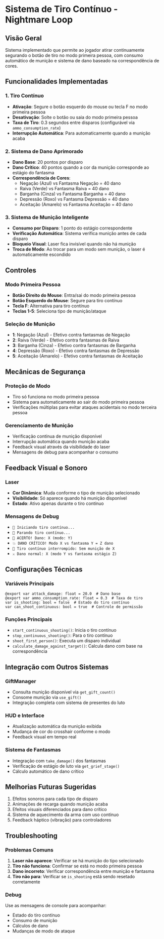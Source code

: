 # Sistema de Tiro Contínuo - Nightmare Loop

## Visão Geral
Sistema implementado que permite ao jogador atirar continuamente segurando o botão de tiro no modo primeira pessoa, com consumo automático de munição e sistema de dano baseado na correspondência de cores.

## Funcionalidades Implementadas

### 1. Tiro Contínuo
- **Ativação**: Segure o botão esquerdo do mouse ou tecla F no modo primeira pessoa
- **Desativação**: Solte o botão ou saia do modo primeira pessoa
- **Taxa de Tiro**: 0.3 segundos entre disparos (configurável via `ammo_consumption_rate`)
- **Interrupção Automática**: Para automaticamente quando a munição acaba

### 2. Sistema de Dano Aprimorado
- **Dano Base**: 20 pontos por disparo
- **Dano Crítico**: 40 pontos quando a cor da munição corresponde ao estágio do fantasma
- **Correspondência de Cores**:
  - Negação (Azul) vs Fantasma Negação = 40 dano
  - Raiva (Verde) vs Fantasma Raiva = 40 dano
  - Barganha (Cinza) vs Fantasma Barganha = 40 dano
  - Depressão (Roxo) vs Fantasma Depressão = 40 dano
  - Aceitação (Amarelo) vs Fantasma Aceitação = 40 dano

### 3. Sistema de Munição Inteligente
- **Consumo por Disparo**: 1 ponto do estágio correspondente
- **Verificação Automática**: Sistema verifica munição antes de cada disparo
- **Bloqueio Visual**: Laser fica invisível quando não há munição
- **Troca de Modo**: Ao trocar para um modo sem munição, o laser é automaticamente escondido

## Controles

### Modo Primeira Pessoa
- **Botão Direito do Mouse**: Entra/sai do modo primeira pessoa
- **Botão Esquerdo do Mouse**: Segure para tiro contínuo
- **Tecla F**: Alternativa para tiro contínuo
- **Teclas 1-5**: Seleciona tipo de munição/ataque

### Seleção de Munição
- **1**: Negação (Azul) - Efetivo contra fantasmas de Negação
- **2**: Raiva (Verde) - Efetivo contra fantasmas de Raiva
- **3**: Barganha (Cinza) - Efetivo contra fantasmas de Barganha
- **4**: Depressão (Roxo) - Efetivo contra fantasmas de Depressão
- **5**: Aceitação (Amarelo) - Efetivo contra fantasmas de Aceitação

## Mecânicas de Segurança

### Proteção de Modo
- Tiro só funciona no modo primeira pessoa
- Sistema para automaticamente ao sair do modo primeira pessoa
- Verificações múltiplas para evitar ataques acidentais no modo terceira pessoa

### Gerenciamento de Munição
- Verificação contínua de munição disponível
- Interrupção automática quando munição acaba
- Feedback visual através da visibilidade do laser
- Mensagens de debug para acompanhar o consumo

## Feedback Visual e Sonoro

### Laser
- **Cor Dinâmica**: Muda conforme o tipo de munição selecionado
- **Visibilidade**: Só aparece quando há munição disponível
- **Estado**: Ativo apenas durante o tiro contínuo

### Mensagens de Debug
- `🔫 Iniciando tiro contínuo...`
- `🛑 Parando tiro contínuo...`
- `🎯 ACERTO! Dano: X (modo: Y)`
- `💥 DANO CRÍTICO! Modo X vs fantasma Y = Z dano`
- `🚫 Tiro contínuo interrompido: Sem munição de X`
- `⚔️ Dano normal: X (modo Y vs fantasma estágio Z)`

## Configurações Técnicas

### Variáveis Principais
```gdscript
@export var attack_damage: float = 20.0  # Dano base
@export var ammo_consumption_rate: float = 0.3  # Taxa de tiro
var is_shooting: bool = false  # Estado do tiro contínuo
var can_shoot_continuous: bool = true  # Controle de permissão
```

### Funções Principais
- `start_continuous_shooting()`: Inicia o tiro contínuo
- `stop_continuous_shooting()`: Para o tiro contínuo
- `shoot_first_person()`: Executa um disparo individual
- `calculate_damage_against_target()`: Calcula dano com base na correspondência

## Integração com Outros Sistemas

### GiftManager
- Consulta munição disponível via `get_gift_count()`
- Consome munição via `use_gift()`
- Integração completa com sistema de presentes do luto

### HUD e Interface
- Atualização automática da munição exibida
- Mudança de cor do crosshair conforme o modo
- Feedback visual em tempo real

### Sistema de Fantasmas
- Integração com `take_damage()` dos fantasmas
- Verificação de estágio de luto via `get_grief_stage()`
- Cálculo automático de dano crítico

## Melhorias Futuras Sugeridas
1. Efeitos sonoros para cada tipo de disparo
2. Animações de recarga quando munição acaba
3. Efeitos visuais diferenciados para dano crítico
4. Sistema de aquecimento da arma com uso contínuo
5. Feedback háptico (vibração) para controladores

## Troubleshooting

### Problemas Comuns
1. **Laser não aparece**: Verificar se há munição do tipo selecionado
2. **Tiro não funciona**: Confirmar se está no modo primeira pessoa
3. **Dano incorreto**: Verificar correspondência entre munição e fantasma
4. **Tiro não para**: Verificar se `is_shooting` está sendo resetado corretamente

### Debug
Use as mensagens de console para acompanhar:
- Estado do tiro contínuo
- Consumo de munição
- Cálculos de dano
- Mudanças de modo de ataque 
